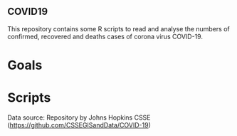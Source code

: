 ## COVID19

This repository contains some R scripts to read and analyse the numbers of confirmed, recovered and deaths cases of corona virus COVID-19.


# Goals


# Scripts





Data source: Repository by Johns Hopkins CSSE (https://github.com/CSSEGISandData/COVID-19)
